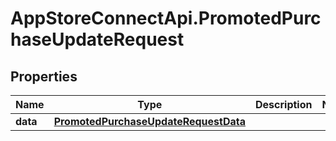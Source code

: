 # AppStoreConnectApi.PromotedPurchaseUpdateRequest

## Properties

Name | Type | Description | Notes
------------ | ------------- | ------------- | -------------
**data** | [**PromotedPurchaseUpdateRequestData**](PromotedPurchaseUpdateRequestData.md) |  | 


